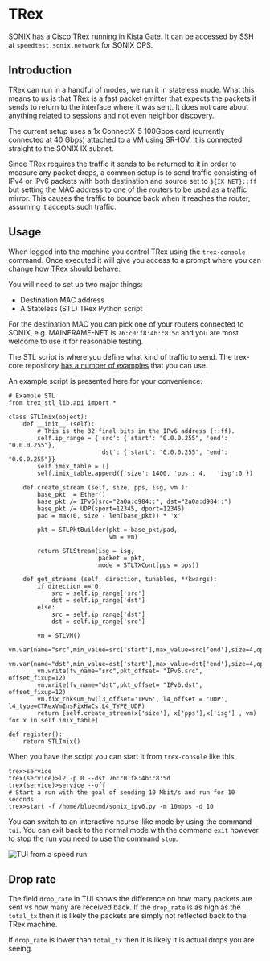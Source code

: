 # TRex

SONIX has a Cisco TRex running in Kista Gate. It can be accessed by SSH at `speedtest.sonix.network`
for SONIX OPS.

## Introduction

TRex can run in a handful of modes, we run it in stateless mode. What this means to us is that
TRex is a fast packet emitter that expects the packets it sends to return to the interface
where it was sent. It does not care about anything related to sessions and not even
neighbor discovery.

The current setup uses a 1x ConnectX-5 100Gbps card (currently connected at 40 Gbps)
attached to a VM using SR-IOV. It is connected straight to the SONIX IX subnet.

Since TRex requires the traffic it sends to be returned to it in order to measure any
packet drops, a common setup is to send traffic consisting of IPv4 or IPv6 packets
with both destination and source set to `${IX_NET}::ff` but setting the MAC address
to one of the routers to be used as a traffic mirror. This causes the traffic to bounce
back when it reaches the router, assuming it accepts such traffic.

## Usage

When logged into the machine you control TRex using the `trex-console` command.
Once executed it will give you access to a prompt where you can change how
TRex should behave.

You will need to set up two major things:

 * Destination MAC address
 * A Stateless (STL) TRex Python script
 
For the destination MAC you can pick one of your routers connected to SONIX,
e.g. MAINFRAME-NET is `76:c0:f8:4b:c8:5d` and you are most welcome to use it
for reasonable testing.

The STL script is where you define what kind of traffic to send.
The trex-core repository [has a number of examples](https://github.com/cisco-system-traffic-generator/trex-core/tree/master/scripts/stl)
that you can use.

An example script is presented here for your convenience:

```python3
# Example STL
from trex_stl_lib.api import *

class STLImix(object):
    def __init__ (self):
        # This is the 32 final bits in the IPv6 address (::ff).
        self.ip_range = {'src': {'start': "0.0.0.255", 'end': "0.0.0.255"},
                         'dst': {'start': "0.0.0.255", 'end': "0.0.0.255"}}
        self.imix_table = []
        self.imix_table.append({'size': 1400, 'pps': 4,   'isg':0 })

    def create_stream (self, size, pps, isg, vm ):
        base_pkt  = Ether()
        base_pkt /= IPv6(src="2a0a:d984::", dst="2a0a:d984::")
        base_pkt /= UDP(sport=12345, dport=12345)
        pad = max(0, size - len(base_pkt)) * 'x'

        pkt = STLPktBuilder(pkt = base_pkt/pad,
                            vm = vm)

        return STLStream(isg = isg,
                         packet = pkt,
                         mode = STLTXCont(pps = pps))

    def get_streams (self, direction, tunables, **kwargs):
        if direction == 0:
            src = self.ip_range['src']
            dst = self.ip_range['dst']
        else:
            src = self.ip_range['dst']
            dst = self.ip_range['src']

        vm = STLVM()
        vm.var(name="src",min_value=src['start'],max_value=src['end'],size=4,op="inc")
        vm.var(name="dst",min_value=dst['start'],max_value=dst['end'],size=4,op="inc")
        vm.write(fv_name="src",pkt_offset= "IPv6.src", offset_fixup=12)
        vm.write(fv_name="dst",pkt_offset= "IPv6.dst", offset_fixup=12)
        vm.fix_chksum_hw(l3_offset='IPv6', l4_offset = 'UDP', l4_type=CTRexVmInsFixHwCs.L4_TYPE_UDP)
        return [self.create_stream(x['size'], x['pps'],x['isg'] , vm) for x in self.imix_table]

def register():
    return STLImix()
```

When you have the script you can start it from `trex-console` like this:

```
trex>service
trex(service)>l2 -p 0 --dst 76:c0:f8:4b:c8:5d
trex(service)>service --off
# Start a run with the goal of sending 10 Mbit/s and run for 10 seconds
trex>start -f /home/bluecmd/sonix_ipv6.py -m 10mbps -d 10
```

You can switch to an interactive ncurse-like mode by using the command `tui`. You can
exit back to the normal mode with the command `exit` however to stop the run you
need to use the command `stop`.

![TUI from a speed run](https://user-images.githubusercontent.com/149442/129776669-93a80f7f-732b-4cec-981f-932fdc53aa3a.png)

## Drop rate

The field `drop_rate` in TUI shows the difference on how many packets
are sent vs how many are received back. If the `drop_rate` is
as high as the `total_tx` then it is likely the packets are simply
not reflected back to the TRex machine.

If `drop_rate` is lower than `total_tx` then it is likely it is actual
drops you are seeing.
